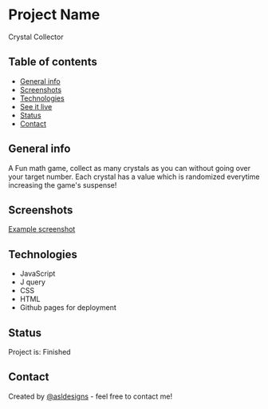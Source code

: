 # Project Name
Crystal Collector

## Table of contents
* [General info](#general-info)
* [Screenshots](#screenshots)
* [Technologies](#technologies)
* [See it live](#see-it-live)
* [Status](#status)
* [Contact](#contact)

## General info

A Fun math game, collect as many crystals as you can without going over your target number. Each crystal has a value which is randomized everytime increasing the game's suspense!

## Screenshots
[Example screenshot](./img/crystal-collector.png)

## Technologies
* JavaScript
* J query
* CSS
* HTML
* Github pages for deployment


## Status
Project is: Finished


## Contact
Created by [@asldesigns](https://portfolio.aslwebdesign.net) - feel free to contact me!
